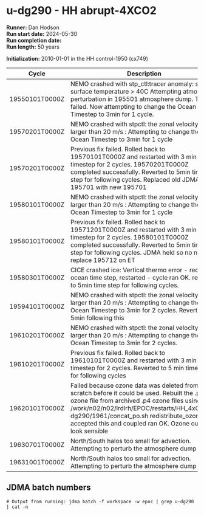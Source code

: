 # u-dg290 - HH abrupt-4XCO2

**Runner:** Dan Hodson  
**Run start date:** 2024-05-30  
**Run completion date:**  
**Run length:** 50 years  

**Initialization:** 2010-01-01 in the HH control-1950 (cx749)

| Cycle | Description | Date |
| --- | --- | --- |
| 19550101T0000Z | NEMO crashed with stp_ctl:tracer anomaly: sea surface temperature > 40C Attempting atmosphere perturbation in 195501 atmosphere dump. This failed. Now attempting to change the Ocean Timestep to 3min for 1 cycle. | 19/07/2024 |
|19570201T0000Z| NEMO crashed with  stpctl: the zonal velocity is larger than 20 m/s : Attempting to change the Ocean Timestep to 3min for 1 cycle | 18/08/2024|
|19570201T0000Z|  Previous fix failed. Rolled back to 19570101T0000Z and restarted with 3 min timestep for 2 cycles. 19570201T0000Z completed successfully. Reverted to 5min time step for following cycles. Replaced old JDMA 195701 with new 195701 | 21/08/2024|
|19580101T0000Z| NEMO crashed with  stpctl: the zonal velocity is larger than 20 m/s : Attempting to change the Ocean Timestep to 3min for 1 cycle | 02/09/2024|
|19580101T0000Z|  Previous fix failed. Rolled back to 19571201T0000Z and restarted with 3 min timestep for 2 cycles. 19580101T0000Z completed successfully. Reverted to 5min time step for following cycles. JDMA held so no need to replace 195712 on ET | 06/09/2024|
|19580301T0000Z| CICE crashed ice: Vertical thermo error - reduced ocean time step, restarted - cycle ran OK. reverted to 5min time step for following cycles.  | 06/09/2024| 
|19594101T0000Z| NEMO crashed with  stpctl: the zonal velocity is larger than 20 m/s : Attempting to change the Ocean Timestep to 3min for 2 cycles. Reverted to 5min following this | 09/09/2024|
|19610201T0000Z| NEMO crashed with  stpctl: the zonal velocity is larger than 20 m/s : Attempting to change the Ocean Timestep to 3min for 2 cycles.  | 13/09/2024|
|19610201T0000Z|  Previous fix failed. Rolled back to 19610101T0000Z and restarted with 3 min timestep for 2 cycles. Reverted to 5 min timestep for following cycles| 13/09/2024| 
|19620101T0000Z| Failed because ozone data was deleted from NVme scratch before it could be used. Rebuilt the .po ozone file from archived .p4 ozone files using /work/n02/n02/lrdlrh/EPOC/restarts/HH_4xCO2/u-dg290/1961/concat_po.sh redistribute_ozone accepted this and coupled ran OK. Ozone outputs look sensible | 08/11/2024|
|19630701T0000Z| North/South halos too small for advection. Attempting to perturb the atmosphere dump | 11/11/2024|
|19631001T0000Z| North/South halos too small for advection. Attempting to perturb the atmosphere dump | 12/11/2024|


## JDMA batch numbers
```
# Output from running: jdma batch -f workspace -w epoc | grep u-dg290 | cat -n

```

